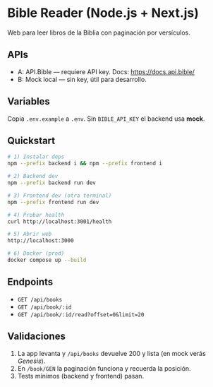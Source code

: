 # Bible Reader (Node.js + Next.js)

Web para leer libros de la Biblia con paginación por versículos.

## APIs
- A: API.Bible — requiere API key. Docs: https://docs.api.bible/
- B: Mock local — sin key, útil para desarrollo.

## Variables
Copia `.env.example` a `.env`. Sin `BIBLE_API_KEY` el backend usa **mock**.

## Quickstart
```bash
# 1) Instalar deps
npm --prefix backend i && npm --prefix frontend i

# 2) Backend dev
npm --prefix backend run dev

# 3) Frontend dev (otra terminal)
npm --prefix frontend run dev

# 4) Probar health
curl http://localhost:3001/health

# 5) Abrir web
http://localhost:3000

# 6) Docker (prod)
docker compose up --build
```

## Endpoints
- `GET /api/books`
- `GET /api/book/:id`
- `GET /api/book/:id/read?offset=0&limit=20`

## Validaciones
1) La app levanta y `/api/books` devuelve 200 y lista (en mock verás *Genesis*).
2) En `/book/GEN` la paginación funciona y recuerda la posición.
3) Tests mínimos (backend y frontend) pasan.
